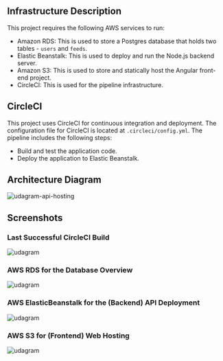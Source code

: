 ## Infrastructure Description

This project requires the following AWS services to run:

- Amazon RDS: This is used to store a Postgres database that holds two tables - `users` and `feeds`.
- Elastic Beanstalk: This is used to deploy and run the Node.js backend server.
- Amazon S3: This is used to store and statically host the Angular front-end project.
- CircleCI: This is used for the pipeline infrastructure.

## CircleCI

This project uses CircleCI for continuous integration and deployment. The configuration file for CircleCI is located at `.circleci/config.yml`. The pipeline includes the following steps:

- Build and test the application code.
- Deploy the application to Elastic Beanstalk.

## Architecture Diagram

![udagram-api-hosting](https://user-images.githubusercontent.com/103933344/219711088-7e6ee58f-cc5e-45b2-a170-8531b130623b.png)

## Screenshots

### Last Successful CircleCI Build

![udagram](https://user-images.githubusercontent.com/103933344/220101256-6695d0b0-2762-4b1a-a77f-86bbe447c9f1.png)


### AWS RDS for the Database Overview

![udagram](https://user-images.githubusercontent.com/103933344/219710155-b3791345-6502-4b15-8946-de2ee0ee4b9c.png)


### AWS ElasticBeanstalk for the (Backend) API Deployment

![udagram](https://user-images.githubusercontent.com/103933344/219710604-f36352e1-9852-4d65-a04e-e135d03ddd23.png)


### AWS S3 for (Frontend) Web Hosting

![udagram](https://user-images.githubusercontent.com/103933344/219710829-ee05ff25-4979-45ae-b15a-e43ec1abdeae.png)
